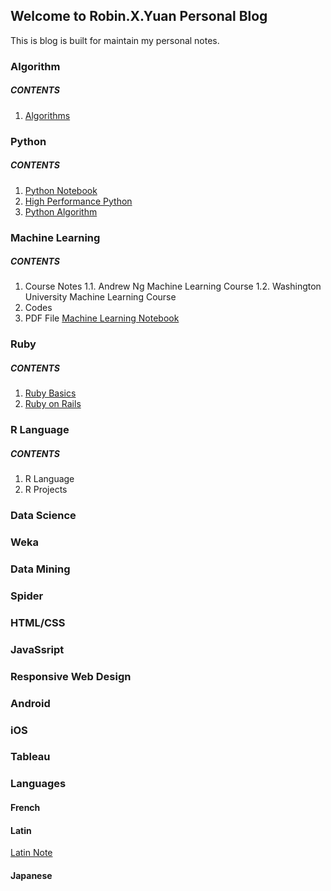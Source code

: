 ## Welcome to Robin.X.Yuan Personal Blog

This is blog is built for maintain my personal notes.

### Algorithm
##### CONTENTS
1. [Algorithms](https://robinxyuanblog.github.io/Algorithms/)

### Python
##### CONTENTS
1. [Python Notebook](https://robinxyuanblog.github.io/PythonNotebook/)
2. [High Performance Python](https://robinxyuanblog.github.io/HighPerformencePython/)
3. [Python Algorithm](https://robinxyuanblog.github.io/PythonAlgorithm/)

### Machine Learning
##### CONTENTS
1. Course Notes
1.1. Andrew Ng Machine Learning Course
1.2. Washington University Machine Learning Course
2. Codes
3. PDF File
[Machine Learning Notebook](https://robinxyuanblog.github.io/MachineLearningNotes/)

### Ruby
##### CONTENTS
1. [Ruby Basics](https://robinxyuanblog.github.io/RubyBasic/)
2. [Ruby on Rails](https://robinxyuanblog.github.io/RubyOnRailsNotes/)

### R Language
##### CONTENTS
1. R Language
2. R Projects

### Data Science

### Weka

### Data Mining

### Spider

### HTML/CSS

### JavaSsript

### Responsive Web Design

### Android

### iOS

### Tableau

### Languages
#### French
#### Latin

[Latin Note](https://robinxyuanblog.github.io/LatinNote/)
#### Japanese
